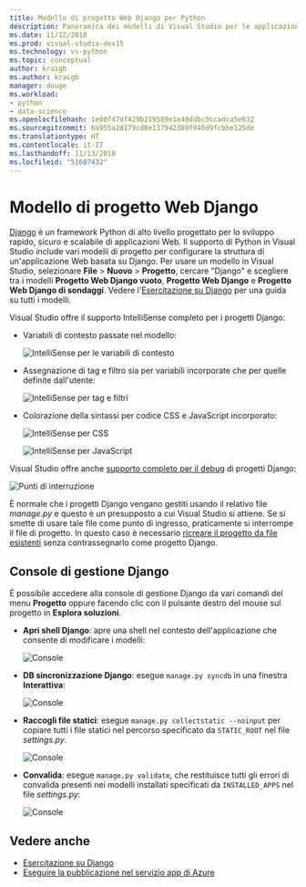 ```yaml
---
title: Modello di progetto Web Django per Python
description: Panoramica dei modelli di Visual Studio per le applicazioni Web scritte in Python con il framework Django.
ms.date: 11/12/2018
ms.prod: visual-studio-dev15
ms.technology: vs-python
ms.topic: conceptual
author: kraigb
ms.author: kraigb
manager: douge
ms.workload:
- python
- data-science
ms.openlocfilehash: 1e00fd7df429b219589e1e49ddbc5ccadca5e032
ms.sourcegitcommit: 6a955a2d179cd0e137942389f940d9fcbbe125de
ms.translationtype: HT
ms.contentlocale: it-IT
ms.lasthandoff: 11/13/2018
ms.locfileid: "51607432"
---
```

# <a name="django-web-project-template"></a>Modello di progetto Web Django

[Django](https://www.djangoproject.com/) è un framework Python di alto livello progettato per lo sviluppo rapido, sicuro e scalabile di applicazioni Web. Il supporto di Python in Visual Studio include vari modelli di progetto per configurare la struttura di un'applicazione Web basata su Django. Per usare un modello in Visual Studio, selezionare **File** > **Nuovo** > **Progetto**, cercare "Django" e scegliere tra i modelli **Progetto Web Django vuoto**, **Progetto Web Django** e **Progetto Web Django di sondaggi**. Vedere l'[Esercitazione su Django](learn-django-in-visual-studio-step-01-project-and-solution.md) per una guida su tutti i modelli.

Visual Studio offre il supporto IntelliSense completo per i progetti Django:

- Variabili di contesto passate nel modello:

    ![IntelliSense per le variabili di contesto](media/template-django-intellisense.png)

- Assegnazione di tag e filtro sia per variabili incorporate che per quelle definite dall'utente:

    ![IntelliSense per tag e filtri](media/template-django-intellisense-filter.png)

- Colorazione della sintassi per codice CSS e JavaScript incorporato:

    ![IntelliSense per CSS](media/template-django-intellisense-css.png)

    ![IntelliSense per JavaScript](media/template-django-intellisense-js.png)

Visual Studio offre anche [supporto completo per il debug](debugging-python-in-visual-studio.md) di progetti Django: 

![Punti di interruzione](media/template-django-debugging.png)

È normale che i progetti Django vengano gestiti usando il relativo file *manage.py* e questo è un presupposto a cui Visual Studio si attiene. Se si smette di usare tale file come punto di ingresso, praticamente si interrompe il file di progetto. In questo caso è necessario [ricreare il progetto da file esistenti](managing-python-projects-in-visual-studio.md#create-a-project-from-existing-files) senza contrassegnarlo come progetto Django.

## <a name="django-management-console"></a>Console di gestione Django

È possibile accedere alla console di gestione Django da vari comandi del menu **Progetto** oppure facendo clic con il pulsante destro del mouse sul progetto in **Esplora soluzioni**.

- **Apri shell Django**: apre una shell nel contesto dell'applicazione che consente di modificare i modelli:

    ![Console](media/template-django-console-shell.png)

- **DB sincronizzazione Django**: esegue `manage.py syncdb` in una finestra **Interattiva**:

    ![Console](media/template-django-console-sync-db.png)

- **Raccogli file statici**: esegue `manage.py collectstatic --noinput` per copiare tutti i file statici nel percorso specificato da `STATIC_ROOT` nel file *settings.py*.

    ![Console](media/template-django-console-collect-static.png)

- **Convalida**: esegue `manage.py validate`, che restituisce tutti gli errori di convalida presenti nei modelli installati specificati da `INSTALLED_APPS` nel file *settings.py*:

    ![Console](media/template-django-console-validate.png)

## <a name="see-also"></a>Vedere anche

- [Esercitazione su Django](learn-django-in-visual-studio-step-01-project-and-solution.md)
- [Eseguire la pubblicazione nel servizio app di Azure](publishing-python-web-applications-to-azure-from-visual-studio.md)
